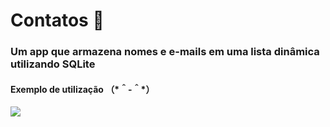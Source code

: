 <h1>Contatos 🍓</h1>
<h3>Um app que armazena nomes e e-mails em uma lista dinâmica utilizando SQLite</h3>
<h4>Exemplo de utilização （*＾-＾*）</h4>
<img src="https://cdn.discordapp.com/attachments/954181370886885387/1010268745983332412/contatos.jpg">
